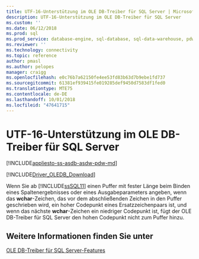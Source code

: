 ```yaml
---
title: UTF-16-Unterstützung im OLE DB-Treiber für SQL Server | Microsoft-Dokumentation
description: UTF-16-Unterstützung im OLE DB-Treiber für SQL Server
ms.custom: ''
ms.date: 06/12/2018
ms.prod: sql
ms.prod_service: database-engine, sql-database, sql-data-warehouse, pdw
ms.reviewer: ''
ms.technology: connectivity
ms.topic: reference
author: pmasl
ms.author: pelopes
manager: craigg
ms.openlocfilehash: e0c76b7a62150fe4ee53fd83b63d7b9ebe1fd737
ms.sourcegitcommit: 61381ef939415fe019285def9450d7583df1fed0
ms.translationtype: MTE75
ms.contentlocale: de-DE
ms.lasthandoff: 10/01/2018
ms.locfileid: "47641715"
---
```

# <a name="utf-16-support-in-ole-db-driver-for-sql-server"></a>UTF-16-Unterstützung im OLE DB-Treiber für SQL Server
[!INCLUDE[appliesto-ss-asdb-asdw-pdw-md](../../../includes/appliesto-ss-asdb-asdw-pdw-md.md)]

[!INCLUDE[Driver_OLEDB_Download](../../../includes/driver_oledb_download.md)]

  Wenn Sie ab [!INCLUDE[ssSQL11](../../../includes/sssql11-md.md)] einen Puffer mit fester Länge beim Binden eines Spaltenergebnisses oder eines Ausgabeparameters angeben, wenn das **wchar**-Zeichen, das vor dem abschließenden Zeichen in den Puffer geschrieben wird, ein hoher Codepunkt eines Ersatzzeichenpaars ist, und wenn das nächste **wchar**-Zeichen ein niedriger Codepunkt ist, fügt der OLE DB-Treiber für SQL Server den hohen Codepunkt nicht zum Puffer hinzu.  
  
## <a name="see-also"></a>Weitere Informationen finden Sie unter  
 [OLE DB-Treiber für SQL Server-Features](../../oledb/features/oledb-driver-for-sql-server-features.md)   
  
  
